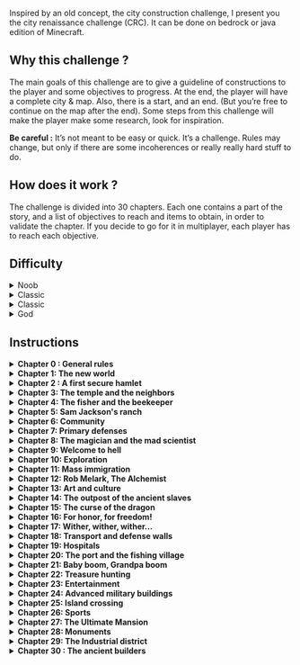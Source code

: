 Inspired by an old concept, the city construction challenge, I present you the city renaissance challenge (CRC). It can be done on bedrock or java edition of Minecraft.

## Why this challenge ?
  The main goals of this challenge are to give a guideline of constructions to the player and some objectives to progress. At the end, the player will have a complete city & map.
  Also, there is a start, and an end. (But you’re free to continue on the map after the end). Some steps from this challenge will make the player make some research, look for inspiration. 

  **Be careful :** It’s not meant to be easy or quick. It’s a challenge. Rules may change, but only if there are some incoherences or really really hard stuff to do. 

## How does it work ?
The challenge is divided into 30 chapters. Each one contains a part of the story, and a list of objectives to reach and items to obtain, in order to validate the chapter. If you decide to go for it in multiplayer, each player has to reach each objective.

## Difficulty

<details>
  <summary>Noob</summary>

  <ul>
    <li><strong>Difficulty of the game :</strong> Normal or Easy </li>
    <li><strong>Automatic regeneration :</strong>Yes</li>
    <li><strong>Number of lives :</strong> Unlimited</li>
    <li><strong>Keep inventory :</strong> Yes</li>
  </ul>
</details>
<details>
  <summary>Classic</summary>
  
  <ul>
    <li><strong>Difficulty of the game :</strong> Normal or Hard</li>
    <li><strong>Automatic regeneration :</strong>Yes</li>
    <li><strong>Number of lives :</strong> Unlimited</li>
    <li><strong>Keep inventory :</strong> No</li>
  </ul>
</details>
<details>
  <summary>Classic</summary>
  
  <ul>
    <li><strong>Difficulty of the game: </strong> Hard</li>
    <li><strong>Automatic regeneration: </strong> No</li>
    <li><strong>Number of lives: </strong> 10</li>
    <li><strong>Keep inventory: </strong> No</li>
    <li><strong>Additional rule: </strong> If you die, you can’t reuse your stuff</li>
  </ul>
</details>
<details>
  <summary>God</summary>
  
  <strong>Play on hardcore</strong>
</details>

## Instructions
</details>

<details>
  <summary><strong>Chapter 0 : General rules</strong></summary>
  <br/>
  <ul>  
    <li> Each building has to be linked to a main road / bridge (Even if it’s not said in each chapter, don’t forget to link previous chapter builds with new ones)</li>
    <li> Mines must be 3x3 area at least. You have to add a support each 12 blocs of the main gallery </li>
    <li> Don’t use cheats…</li>
    <li> Each building may have a sign with a name for the building. It should be easy for any visitor to know what a building purpose is.</li>
    <li> If you put chests or barrels in a building, let a little something inside.</li>
    <li> The inside of EVERY building must be decorated</li>
    <li> A bonus would be to create a book or a building to history dates of the chapters validations</li>
    <li> If you find structures (villages, dungeons…) you can loot (or fishing treasures), but if you have in your chapter any restriction about one of the loot (Like a tool), you can’t use it. Exception : Bucket, shears, fishing rods</li>
    <li> If you find and want to make a farm in a dungeon, you have to create an access from the surface, a building and a road to it.</li>
    <li> You absolutely can build any type of farm, automatic farm, as far as you respect the restriction about the stuff</li>
    <li> You can build following the style you want, but respect the restriction about the stuff</li>
    <li> You may use the stuff in your treasure chests, but keep in mind that to validate a chapter, you have to have the requested amount of each item at the end of the chapter.</li>
    <li> Take your time on each chapter, the goal isn’t to reach the next one fast, but to build nice things. Take time to make some terraforming, to gather resources…</li>
    <li> If you want to make the challenge on the same seed that I did : -904484070915446515 on java edition. </li>
    <li> You are allowed to sleep only in beds from your houses. You can build yourself as much houses as you wish.</li>
    <li> You can’t go to over dimensions until it’s said in the story and the objectives.</li>
    <li> You can’t create an afk fishing farm, that’ll ruin the challenge.</li>
  </ul>
</details>

<details>
    <summary><strong>Chapter 1: The new world</strong></summary>

    <br />
    <blockquote>
        A thousand years ago, following the massive invasion of creepers, the creation of a hundred withers and the invocation of several dragons, the surviving builders from this world have decided to use cryopreservation to keep them safe
        for a millenium. They did this because of the fact that they had absolutely no plans for a building to conduct such a battle, despite the warnings of the population. You were still in training to be a builder, but you witnessed the
        last battle of this time, lost by humans to monsters.
        <br />
        <br />
        <em>You wake up.</em>
        <br />
        <br />
        Your eyes are wide open, you see nature, water, animals. The area looks calm, but you know you are not completely safe. Now that you’re here, you know that you have a very special mission. The reconstruction of the city. You don’t
        want to reproduce the error of the other ancient builders. But no city was made in one day. You are alone, and not equipped. You will have to start somewhere …
    </blockquote>

    <h3>Objectives</h3>

    <ul>
        <li>Start by making some wooden tools and a weapon.</li>
        <li>Create a base camp, made up of one or more huts, a campfire and a small field of wheat to provide for you needs (You’d better settle near a river)</li>
        <li>Create some enclosures for the animals, find at least 2 cows and 2 sheeps.</li>
        <li>Don’t forget to put a sign somewhere to name this camp. It may become a place to come for tourists in the future !</li>
        <li>Make a fishing rod and a full leather armor</li>
        <li>Have at least 15 levels of experience</li>
        <li>
            Treasure chests must contains:
            <ul>
                <li>3 strings / 4 bones / 12 rotten flesh / 3 gunpowder</li>
                <li>12 breads / 24 cooked fish</li>
                <li>32 logs of any wood</li>
                <li>64 blocks of cobblestone</li>
                <li>32 coals</li>
                <li>64 torches</li>
                <li>64 blocks of dirt</li>
            </ul>
        </li>
        <li>Quest: Fish until you get a saddle or kill a wandering trader to have 2 leads</li>
        <li>You can use only wooden tools.</li>
        <li>You can’t use furnaces / smokers / Blast furnaces</li>
        <li>You can’t replant trees</li>
        <li>You have to play with a render distance of 4 (To simulate your eyes strain after the cryopreservation).</li>
    </ul>
</details>

<details>
    <summary><strong>Chapter 2 : A first secure hamlet</strong></summary>

    <br />
    <blockquote>
        You are now well settled in your camp.Your first few nights were a bit difficult though, as it is not very secure. It is time to think about building a bigger and more comfortable house, making you feel safer. You go to the
        surrounding area to find a place that would suit, when you see in the distance, a group of several settlers. It looks like there are 4, but maybe there are more of them. They come on a cart with horses.
        <br />
        You ask them what happened after the battle 1000 years ago. Obviously, these people weren't there, but the story has spread from generation to generation since. The few survivors of this world are those who have managed to hide in
        caves, in reinforced constructions. No one really knows how many survived. According to rumors, the monsters are scattered all over the world.
        <br />
        After this discussion and after discovering that you are part of the ancient people, they decide to settle in this area with you, and you have the task of creating the first hamlet of the new city.
    </blockquote>

    <h3>Objectives</h3>

    <ul>
        <li>You can now use regular render distance</li>
        <li>Make a furnace and a smoker, you can now use them</li>
        <li>Make stone tools and a sword. Create a bow.</li>
        <li>Build at least 4 houses (minimum 5 by 5). Each one should have a bed to sleep, a working station and decorations. Add a little garden on all of them.</li>
        <li>Build your own house, with at least 3 rooms. A bedroom, a storage room and a life room. A garden is also mandatory to validate your house. <strong>NB:</strong> You can put your first house in the Hamlet, or not, you decide.</li>
        <li>
            As the settlers came with a cart and two horses, you need to build the cart near the Hamlet. Then, build a small stable for the two horses. Find two horses using the leads or the saddle from the previous chapter to get them in.
        </li>
        <li>Add a well, near the hamlet, to provide water to them.</li>
        <li>You need at least 10 cows and 10 sheeps at the end of the chapter</li>
        <li>Have a full leather armor</li>
        <li>Have at least 20 levels of experience</li>
        <li>
            Treasure chests must contains:
            <ul>
                <li>12 strings / 12 bones / 24 rotten flesh / 10 gunpowder</li>
                <li>24 breads / 32 cooked fish</li>
                <li>64 logs of any wood / 64 coals / 2 stacks of cobblestone / 1 stack of glass</li>
            </ul>
        </li>

        <li>Quest : Fish until you get a tripwire hook and use it as a decoration</li>
        <li>You can use only stone tools. (You can cook iron, but can only craft shears and a bucket. NO SHIELD)</li>
        <li>You can’t replant trees</li>
    </ul>
</details>

<details>
    <summary><strong>Chapter 3: The temple and the neighbors</strong></summary>

    <br />
    <blockquote>
        After the installation, your new inhabitants let other people met on their way knowing that they had finally found a place to settle in, thanks to the return of a builder from the old days. This is how 4 new residents are about to
        arrive. You have a choice, enlarge the existing hamlet, or create their own hamlet. Whatever is your choice, you know they will need access to water and food.
        <br />
        When they arrive, you also question them about the situation of the current world from their point of view. According to them, no similar attack has taken place in 1000 years. However, sometimes camps are completely destroyed
        without anyone having an explanation. They also explain to you that an old-time prison was spared and that the survivors of this prison, after escaping, created different tribes which are scattered all over the world.
        <br />
        On the other hand, these new inhabitants would like sugar. They haven't had a chance to have it for 10 years, and you directly thought you could provide them some. Now that you and the new inhabitants have settled in, you realize
        that it becomes necessary to think about creating a temple, or a place of worship, in order to maintain the morale and the beliefs of the population. You also want to have a place to be able to see more far away.
    </blockquote>

    <h3>Objectives</h3>

    <ul>
        <li>
            Build 4 new houses with a minimum dimension of 5x5 blocks, all connected to the main road and especially to the other houses. If you decide to create a new hamlet, add a well. One of them wants to have a dog in their garden.
        </li>
        <li>A place of worship / temple for your population, with a minimum dimension of 7 x 13 blocks. It must be at least fifty blocks away from any house.</li>
        <li>Build a greenhouse of the size of your choice to plant sugar cane.</li>
        <li>Create an extension on your house in order to add a workstation room with all the workstations.</li>
        <li>Build a simple outpost somewhere.</li>
        <li>Have a full colored leather armor</li>
        <li>Have at least 25 levels of experience</li>
        <li>
            Treasure chests must contains:
            <ul>
                <li>24 strings / 24 bones / 32 rotten flesh / 24 gunpowder / 1 ender eye</li>
                <li>16 cooked mutton / 16 cooked beef / 24 ink sacs</li>
                <li>64 logs of two types of wood / 128 coals / 6 stacks of cobblestone / 2 stack of glass / 1 stack of brick / 1 stack of concrete of any color / 32 irons ingots</li>
                <li>4 stack of sugarcane / 1 stack of sugar / 32 apples</li>
            </ul>
        </li>

        <li>Quest : Fish a name tag (If you find it elsewhere it’s ok, but won’t fit the story).</li>
        <li>You can use only stone tools. (You can cook iron, but can only craft shears and a bucket. NO SHIELD)</li>
        <li>You can’t replant trees</li>
    </ul>
</details>

<details>
    <summary><strong>Chapter 4: The fisher and the beekeeper</strong></summary>

    <br />
    <blockquote>
        Your exploits as a fisherman have been heard, the fishing of this name tag has attracted two new inhabitants. One is a fisherman named Elliot Patterson. The other one is a beekeeper named Lola Beem. Both of them want to settle in
        your village. You decide to find a location that would suit Elliot, close to a river or a lake, and make some plan for a beekeeping house for Lola.
        <br />
        However, these new arrivals make you worried. If these nice people could have heard of your exploits, perhaps one of these malicious tribes of which the previous settlers have spoken to you, could come at any time ... It may be time
        to equip yourself accordingly.
        <br />
        The growing population also leads you to think that we will have to think bigger in terms of agricultural production and construction. You will also start to need technology, different raw materials. It's time to go mine ...
    </blockquote>

    <h3>Objectives</h3>

    <ul>
        <li>Create an L-shaped house for the fisherman near a river or lake. Don't forget to create a small dock and provide him with a boat in the water so that he can go fishing.</li>
        <li>Create a beekeeping building and bring bees in it. Then, build a house for Lola the beekeeper.</li>
        <li>Place your colored leather armor in 4 item frames, in your home. Then, switch to a full iron armor</li>
        <li>
            Create a mine that goes to layer 11, either in a mountain or from a building. On the surface, a minecart reception station, and a storage area. The way down to the mine must consist of at least a staircase and rails allowing a
            minecart to bring back stuff from the mine.
        </li>
        <li>Create a second simple outpost, at least 100 blocks away from the other one.</li>
        <li>Have at least 20 cows, 20 sheep, 20 chickens</li>
        <li>Having adopted and named a dog with the name tag from the previous chapter.</li>
        <li>
            Treasure chests must contains:
            <ul>
                <li>32 strings / 32 bones / 32 gunpowder / 4 ender eyes</li>
                <li>2 stacks of logs from two types of wood / 12 stacks of cobblestone / 2 stack of brick / 2 stack of concrete of any color / 1 diamond</li>
                <li>128 irons ingots / 32 gold ingot, 2 redstone stacks</li>
                <li>At least 6 bees, 16 honey bottles / 6 honey blocks / 16 honeycombs / 16 beehives / 4 honeycomb blocks</li>
                <li>64 raw fish</li>
                <li>12 hay bales</li>
            </ul>
        </li>
        <li>Quest : Find pumpkins or pumpkins seeds.</li>
        <li>Iron tools only. If you find diamonds, you can mine them, but not use them.</li>
        <li>You can’t replant trees</li>
    </ul>
</details>

<details>
    <summary><strong>Chapter 5: Sam Jackson's ranch</strong></summary>

    <br />
    <blockquote>
        After so much effort, you are a little richer! It really feels good! Going up from the mines, while you are sorting your stuff, you see in the distance a cart coming towards your village. This is Sam Jackson, an isolated farmer,
        having heard of this emerging city, and the return of a builder from the old days. At first, he seems a little aggressive towards you. He asks you what made you come back after 1000 years, and you explain to him that it is not your
        choice, that all you want is to build a new world. Sam seems to calm down, he explains to you that since the departure of the builders and their knowledge, the world has not really experienced expansion and a secure area against
        monsters. You then tell him your version of the last battle, and what you learned and are ready to do today to protect everyone. You also explain to him that you would never have left, leaving other people behind, but that you had
        been forced. He explains that he is part of a farming family, and that they would like to settle in your village, on a ranch. That way, they can offer various products to the community. He seems honest, you decide to help him build
        this ranch.
    </blockquote>

    <h3>Objectives</h3>

    <ul>
        <li>Name your first diamond with an anvil and store it in a safe place.</li>
        <li>A ranch at least 100 blocks away from the rest of the village, clotured (you decide the style of the fence). The ranch area should be at least 40 blocks by 25 blocks.</li>
        <li>
            It must contains :
            <ul>
                <li>Entry into the fence</li>
                <li>A barn, storage silos, the farmer's house with at least 2 bedrooms (for Sam, his wife and their children)</li>
                <li>You should have an easy way to breed cows, sheep and chickens on the ranch to ensure maximum loot is obtained.</li>
                <li>Around the ranch area, cultivated wheat lands, some scarecrows, a windmill</li>
                <li>The farmer's cart, near or inside the ranch area, and also the horse.</li>
                <li>He also wants two dogs in his ranch</li>
            </ul>
        </li>
        <li>
            Treasure chests must contains:
            <ul>
                <li>6 ender eyes</li>
                <li>3 stacks of logs from two types of wood / 3 stack of brick /</li>
                <li>4 stacks of irons ingots / 64 gold ingot, 3 redstone stacks / 12 diamonds</li>
                <li>32 hay bales / 32 cooked chickens / 32 feathers / 64 eggs</li>
            </ul>
        </li>
        <li>Quest : Bring back 2 turtles to the village</li>
        <li>Iron armor and tools only. If you find diamonds, you can mine them, but not use them.</li>
        <li>You can’t replant trees</li>
    </ul>
</details>

<details>
    <summary><strong>Chapter 6: Community</strong></summary>

    <br />
    <blockquote>
        Now that Sam Jackson and his family are settled, you look at the population of your village. You realize that it’s growing fast. Already more than 10 inhabitants have joined your adventure. Moreover (news spreads quickly), new
        settlers have sent you a message, asking you to create 2 new luxury homes for them. You realize that you have proclaimed yourself the village leader. There is no way for you to build a community of this kind, where leaders are
        auto-proclaimed. This was the case when the old builders were leading the world, but it was not a good thing. In addition, the village needs to have a way to vote for the integration of new settlers, because the decision cannot be
        left to you alone. It becomes necessary to create some buildings and services for your village. Also, looking at all the projects that are coming, you think it is time for you to upgrade your tools one more time !
    </blockquote>

    <h3>Objectives</h3>

    <ul>
        <li>Switch to diamond tools</li>
        <li>Create two luxury houses, with a minimum size of 15 x 11 (You choose the final shape of the house)</li>
        <li>Build multiple community buildings that will create the town center:</li>
        <li>A town hall, with a mayor's office, a voting area and a room to display a wall with the map of your complete city. Think big for this wall because it will need to fit all your village maps at the end</li>
        <li>A tavern that should contain a bar and some tables and chairs. You can also add a jukebox for the ambience.</li>
        <li>A bank with a strongbox.</li>
        <li>A structure of your choice (for example a marketplace)</li>
        <li>A fountain</li>
        <li>Create a place to have turtles. Maybe a green park, a closed pond.</li>
        <li>
            Treasure chests must contains:
            <ul>
                <li>8 ender eyes / 64 gunpowders</li>
                <li>4 stacks of logs from two types of wood</li>
                <li>32 iron blocks / 12 gold blocks, 4 redstone stacks / 16 diamonds</li>
                <li>A full diamond tool and a sword, in your chest (In addition to those you have on yourself)</li>
                <li>64 hay bales / 64 cooked chickens / 64 feathers / 16 cakes / 64 Steak</li>
                <li>12 obsidians</li>
            </ul>
        </li>
        <li>Quest: Kill a phantom and get a membrane</li>
        <li>No diamond armor</li>
        <li>No enchantments (except on fishing rods if you fish one with enchantments)</li>
        <li>You can’t replant trees</li>
    </ul>
</details>

<details>
    <summary><strong>Chapter 7: Primary defenses</strong></summary>

    <br />
    <blockquote>
        The town hall and its polling station are now built. You have decided not to run for mayor. Sam Jackson is elected mayor of the city. However, he appoints you as head of the armies and architect of the city. The village has grown
        up. So large that he certainly begins to get jealous among primitive tribes and other malicious tribes. The population and the mayor inform you of their concerns about their safety in case of potential enemy invasions. You need to
        create some defenses. Luckily, a few new settlers arrive. It is a man and two womens rather robust. They would make good military recruits. However, the man tells you that he’s a woodcutter, not an army guy while the two girls seem
        to agree to be in the army. After consulting the new mayor, you decide to take on this new challenge, without forgetting also to plan the construction of new houses for these new people.
    </blockquote>

    <h3>Objectives</h3>

    <ul>
        <li>Equip yourself with a shield tinted with a pillager banner</li>
        <li>Build 3 new houses for the new settlers. You need to make at least two of them with two floors.</li>
        <li>Build two watchtowers, with a dimension of at least 3 by 3, with the flag of your choice on top of each tower. Be careful, the color pattern of the flag is important because it will be your city flag / colors.</li>
        <li>A forest hut, a controlled and optimized forest for wood harvesting, at least 50 block away from any other building</li>
        <li>A forge in the town center</li>
        <li>A tinted shield shop that send at least 3 types of shields</li>
        <li>A military camp with some tents and a control post. You should also add some armor stands for training.</li>
        <li>
            Treasure chests must contains:
            <ul>
                <li>8 stacks of logs from two types of wood</li>
                <li>64 iron blocks / 18 gold blocks, 5 redstone stacks / 24 diamonds / 32 lapis lazuli</li>
                <li>A full diamond tool and a sword, in your chest (In addition to those you have on yourself)</li>
                <li>64 hay bales / 64 cooked chickens / 64 feathers / 16 cakes / 64 Steak</li>
                <li>24 obsidians</li>
            </ul>
        </li>
        <li>Quest: Get a nautilus shell</li>
        <li>No diamond armor</li>
        <li>No enchantments (except on fishing rods if you fish one with enchantments)</li>
    </ul>
</details>

<details>
    <summary><strong>Chapter 8: The magician and the mad scientist</strong></summary>

    <br />
    <blockquote>
        After a few days of tranquility in your village, while you are resting in your house, you hear a huge explosion in the distance. Then a second. Looking out the window, you see the residents panicking, not knowing what's going on.
        You wear your best armor and decide to go see what is happening. When you get there, you come face to face with two strange people. A man and a woman. One claims to be the supreme mage named Liv Jones, the other claims to be a
        scientist and his name is John Yumi. You’re still pissed off by the fear the noise has caused and ask them to explain it. It appears that the explosion was a side effect of a half-magic half-scientific technology intended to find
        the village, in order to settle there. Obviously each blames the other for the explosions. But, they seem honest and you become to like them. After a general vote of the villagers, you decide to trust them and help them settle.
    </blockquote>

    <h3>Objectives</h3>

    <ul>
        <li>Create a wizard tower, with at least 2 pieces.</li>
        <li>Find the nearest snowy mountain and build the magic academy there, which must include at least</li>
        <li>1 room for dueling training</li>
        <li>1 hall</li>
        <li>1 classroom</li>
        <li>Create an enchantment table that can enchant maximum level, The enchantment table must be modular to be able to enchant different levels, as you are limited to level 1 for now.</li>
        <li>Enchant your stuff to level 1 only.</li>
        <li>Create the laboratory for the scientist with at least a room for experimentation, a secured room in case he creates a monster.</li>
        <li>
            Treasure chests must contains:
            <ul>
                <li>100 iron blocks /16 gold blocks, 6 redstone stacks / 24 diamonds / 64 lapis lazuli</li>
                <li>A full enchanted diamond tools and a sword, in your chest (In addition to those you have on yourself)</li>
                <li>16 bookshelves</li>
                <li>10 golden apples</li>
                <li>36 obsidians</li>
            </ul>
        </li>
        <li>Quest: Find an donkey, tame and name him</li>
        <li>No diamond armor</li>
        <li>Enchantments level 1 maximum</li>
    </ul>
</details>

<details>
    <summary><strong>Chapter 9: Welcome to hell</strong></summary>

    <br />
    <blockquote>
        Newcomers settle. After her move in, The magician and you have a discussion at the tavern. Like you did with other settlers, you ask her for her version of the story. She says that according to her family’s legends, some magicians
        went to another dimension to escape the monsters in this world. They then came back to hide in caves on top of the mountains, where monsters come more rarely. She tells you that the reason her and the scientist are staying is
        because they have heard you were different from the ancient builders. You seem to care about all the population and not just yourself. When you ask here about the dimension, she gives you a book about hell. According to this ancient
        legend, it would be possible to create a door to go there, and certain objects being there seem to have a rather important value, as much for you, as for your inhabitants. In addition, it seems that an interesting mineral is found
        only in this dimension, it is called netherite. When you think of the many projects that await you, it seems interesting to find this new mineral, which will certainly help you improve your tools in the future. It only takes a few
        minutes to decide… This is the next step on your journey !
    </blockquote>

    <h3>Objectives</h3>

    <ul>
        <li>You can switch your armor to diamond.</li>
        <li>Create a building or room in an existing building to make your nether nether.</li>
        <li>
            Explore the nether:
            <ul>
                <li>Find a fortress</li>
                <li>Find at least 20 ancient debris in the nether</li>
                <li>Find all the nether biomes.</li>
                <li>32 nether warts, 1 soulsand stack, 12 blaze sticks, 3 ghast tears</li>
                <li>A lodestone</li>
                <li>Bring back at least 32 blocks of each nylium, and at least one stack of each new wood.</li>
            </ul>
        </li>
        <li>On your return to the normal world, create 3 enderchest, one in the town hall, one in your home and the third in the place of your choice.</li>
        <li>Create your hub at your portal, in nether. Choose a theme, and make sure you have a secure arrival area in the nether, which prevents piglins from crossing the portal.</li>
        <li>
            Treasure chests must contains:
            <ul>
                <li>9 diamond blocks / 64 gold blocks / 128 iron blocks / 48 obsidians</li>
                <li>6 turtle shells / 32 honey blocks</li>
            </ul>
        </li>
        <li>A full enchanted (level 2) diamond tools, sword, armor and bow, in your chest (In addition to those you have on yourself)</li>
        <li>Quest: loot 3 or more wither skeleton heads</li>
        <li>Enchantments level 2 maximum / Only diamond tools and armor</li>
    </ul>
</details>

<details>
    <summary><strong>Chapter 10: Exploration</strong></summary>

    <br />
    <blockquote>
        You are back from hell, and after this morbid spectacle, you want to see the world of the living. You need air and landscapes. You warn the inhabitants of the village that you are going on a vacation for a while. Some of them, after
        reading a few books on the resources of old times, put some requests back to you. You're looking through your chests, but you're unlikely to have all of their requests ... You may have to make some detours. So you decide to prepare
        to go on a resource trip. It will be nice and refreshing for you. It would be better to write down your coordinates details so that you can easily locate yourself. A compass will also be useful. This trip will certainly make you
        meet some new friends …
    </blockquote>

    <h3>Objectives</h3>

    <ul>
        <li>Put a lodestone in the town center and link a compass to the lodestone</li>
        <li>Have silk touch on a tool</li>
        <li>Name book and quill <em>“XYZ”</em>.</li>
        <li>Find the following list of biomes and put the coordinates in the book: Swamp, Jungle, Black Forest, Frozen Ocean, Mesa, Desert, Savannah (Bonus: Mushroom Island). Create a portal in each of this biomes</li>
        <li>
            Find at least one NPC village, a desert temple, an underwater monument, and a wreck. Note the coordinates in the XYZ book (Do not enter the underwater monument) Create a nether portal near the NPC and the underwater monument.
        </li>
        <li>Find an abandoned mineshaft and secure a spider spawner. Note his contact details in the XYZ book</li>
        <li>Bring back cactus, cocoa beans, slimes balls (64), acacia, jungle, black oak and spruce saplings, 12 brown and red mushrooms / mushroom blocks, 12 vines</li>
        <li>Two cats and two parrots</li>
        <li>Bring back a heart from the sea, melons, beetroots. Carrots and potatoes seeds.</li>
        <li>Update the different maps of the area located at the town hall.</li>
        <li>Create a house dedicated to the color green.</li>
        <li>
            Treasure chests must contains:
            <ul>
                <li>10 diamond blocks / 150 iron blocks / 64 obsidians</li>
                <li>24 golden apples / 128 steak / 128 cooked chicken / 128 feathers / 128 leathers.</li>
                <li>128 honey bottles / 64 honey blocks</li>
                <li>A full enchanted (level 2) diamond tools, sword, armor and bow, in your chest (In addition to those you have on yourself)</li>
            </ul>
        </li>
        <li>Quest: Loot 8 more nautilus shells by killing drowned on your trip</li>
        <li>Enchantments level 3 / Only diamond tools and armor</li>
    </ul>
</details>

<details>
    <summary><strong>Chapter 11: Mass immigration</strong></summary>

    <br />
    <blockquote>
        You are back in your village, with your new treasures. You decide to make some sorting in your chests, when you see a group of settlers in the distance. These are the different people you met and invited on your trip. Each one of
        them has to meet the city council before he is accepted. Seeing all these new residents, you feel full of motivation to welcome them as it should. They will need homes, and workplaces. And so much the better, because your population
        has needs! As you see, you will certainly need to expand the town center, create some more houses and have some more work and farm builds. Somehow, in your happiness, there is a little bit of fear. You start to like all these
        people. You had some good times with Sam, Liv, Jack, Elliot, Lola.. What if something wrong happens ?
    </blockquote>

    <h3>Objectives</h3>

    <ul>
        <li>Have a level 4 enchantment on each piece of your armor, weapons and tools.</li>
        <li>Have a room, a building or a cave or (whatever you like) to organize your stuff.</li>
        <li>
            Create 9 new houses with:
            <ul>
                <li>At least one new hamlet</li>
                <li>At least 2 slightly more isolated houses (30 blocks from any other houses)</li>
                <li>A building for the shepherd and one or more pens with at least 5 sheep of each color (80 sheeps minimum)</li>
            </ul>
        </li>
        <li>Two more watchtowers, with the flag on top</li>
        <li>A clothing store with at least 4 collections of clothing to display</li>
        <li>A greenhouse for pumpkins and melons or one for each, an automatic harvesting system is a bonus for you</li>
        <li>
            A building / working greenhouse for each :
            <ul>
                <li>Cocoa beans</li>
                <li>Vines</li>
                <li>Cactus</li>
                <li>Carrots / Potatoes / Beetroots.</li>
            </ul>
        </li>
        <li>A pet shop, but animals in there need to be happy, not locked in cells.</li>
        <li>
            Treasure chests must contains:
            <ul>
                <li>12 diamond blocks / 164 iron blocks / 64 obsidians / 80 gold blocks / 4 stacks of coal blocks</li>
                <li>2 stack of books, 6 stack of steaks, 2 editable books, 128 hay bales, 3 carrot stacks, 3 potato stacks, 1 beet stack, 1 cactus stack, 1 vines stack, 1 pumpkin stack and 2 melons slice stack.</li>
                <li>A chest with a stack of each dye and at least one stack of wool of each color.</li>
            </ul>
        </li>
        <li>Quest: Have an outdoor aquarium with a named squid in it</li>
        <li>Only diamond tools and armor</li>
    </ul>
</details>

<details>
    <summary><strong>Chapter 12: Rob Melark, The Alchemist</strong></summary>

    <br />
    <blockquote>
        When you went to the nether, an energy escaped, leaving those who can detect it, a sure clue about your village location. This begins to worry you, especially since you later receive a messenger from distant lands. He gives you a
        letter, written in strange signs, that you are unable to read. The recent arrival of the scientist is a gift because he is able to decipher it. It is a declaration of war. The Apasok tribe wants to take possession of your village.
        You turn to the messenger, who is panicking. He explains that his name is Rob Melark, that he is a simple servant in this tribe, and that all that he wants is a peaceful life and that he only dreams of becoming an alchemist. He’s
        not part of the tribe, he’s actually a slave there. He explains that the whole tribe is not bad, and that a servant revolt is more than possible. He offers to convince the servants to rebel, but submits the request to become an
        alchemist for the city. You are perplexed, how to trust this messenger? But looking around, you realize that you have managed to see honesty among the locals, and that guy inspires trust in you. You decide to help him realize his
        dream, and hope that it will make you valuable allies in the future.
    </blockquote>

    <h3>Objectives</h3>

    <ul>
        <li>Create a house for the alchemyst. You can add this house to any existing hamlet.</li>
        <li>Create an alchemy laboratory with at least a potions brewing room with 2 brewing stands and a storage room for the different potions (1 chest per potion)</li>
        <li>Go back to the nether and optimize the use of a blaze spawner to facilitate the loot of blaze rods.</li>
        <li>Create a building for the mycologist, inside, so that you can farm brown and red mushrooms</li>
        <li>Create a botanical greenhouse, in order to farm nether wart</li>
        <li>Create a mushroom parc</li>
        <li>
            Treasure chests must contains:
            <ul>
                <li>12 diamond blocks / 164 iron blocks / 64 obsidians / 80 gold blocks / 4 stacks of coal blocks</li>
                <li>2 stack of books, 6 stack of steaks, 2 editable books, 128 hay bales, 3 carrot stacks, 3 potato stacks, 1 beet stack, 1 cactus stack, 1 vines stack, 1 pumpkin stack and 2 melons slice stack.</li>
                <li>A chest with a stack of each dye and at least one stack of wool of each color.</li>
            </ul>
        </li>
        <li>Quest: Have 6 of each potions</li>
        <li>Only diamond tools and armor</li>
    </ul>
</details>

<details>
    <summary><strong>Chapter 13: Art and culture</strong></summary>

    <br />
    <blockquote>
        Your village is able to detect potential invaders through watchtowers. You also have enough to equip your inhabitants in case of an attack. You have potions and farms to fulfill the needs of everyone. Somehow, you forgot to create a
        general store for basic needs. You’ll do it, for sure. As you celebrate this glorious list of accomplished tasks at the tavern with Liv, Lola and Elliot, one of them whispers to you that the community would like to have access to
        art and culture. They never heard music! And unfortunately, currently do not have access to culture because no book is available. After having discussed it with the mayor and concerned about the well-being and the good education of
        your peers, you decide to embark on a new series of constructions. Meanwhile, as promised, Rob is packing up some of his stuff in order to go back to his tribe. The strategy is to say to the Apasok tribe that there wasn't a village
        here. Then, he’ll convince slaves to rebel and join your village.
    </blockquote>

    <h3>Objectives</h3>

    <ul>
        <li>Build a library, minimum 21 x 15. A sorting system for enchanted books is a bonus. Add also an enchanting table anywhere in the library. It should be at least 30 blocks away from any other build.</li>
        <li>Build a music disk creation farm with a creeper and a skeleton</li>
        <li>Then, build music store to sell music CDs to locals</li>
        <li>Integrate in the village a small musical jingle, which is played either following a manual release (pressure plate, button), or regularly (every 10 minutes for example)</li>
        <li>Build a theater, minimum 21 x 15. Must be made up of a reception area to buy tickets, an area for the public and a stage. An entry from the artists and behind the scenes is a plus.</li>
        <li>Build a general store near the town center. Sell in it what you desire, but at least 5 different items.</li>
        <li>
            Treasure chests must contains:
            <ul>
                <li>14 diamond blocks / 200 iron blocks / 6 stacks of coal blocks / 6 stacks of redstone block / 3 stacks of lapis lazuli blocks / 20 netherite ingots</li>
                <li>A chest with a stack of each colored terracotta / A stack of each colored concrete / A stack of each colored glass</li>
                <li>6 stacks of quartz blocs / 2 stacks of mossy stone bricks</li>
                <li>64 pumpkin pies / 12 stacks of carrots, potatoes, beetroots. 3 stack of hay bales.</li>
            </ul>
        </li>
        <li>Quest: Collect all music disks except the nether one</li>
        <li>Only diamond tools and armor</li>
    </ul>
</details>

<details>
    <summary><strong>Chapter 14: The outpost of the ancient slaves</strong></summary>

    <br />
    <blockquote>
        After an absence of a week, you see, in the distance, your new friend Rob, followed by a dozen people, and a huge white creature. Rob informs you that they are the old servants of the enemy tribe who decided to join you. The
        creature is called an iron golem. You’ve heard of it in the past, but it’s the first time you see one. You get to know this group of people. They tell you that they have been enslaved for centuries by the Apasok tribe, in a large
        mansion. The Apasok tribe is one of the tribes created after the great battle 1000 years ago, from prison escapees. Their proposal is simple, they would like to settle in an extension of your village, a sort of fortified outpost.
        They are ready for war if it comes. They need to train though. One of your soldiers is going to teach them how to fight. And you, on your side, are ready to build for them.
    </blockquote>

    <h3>Objectives</h3>

    <ul>
        <li>Build a secured and fortified village-outpost for new residents. Must be away at least from 100 blocks of your village, but linked with a path/road.</li>
        <li>The walls must be 3 blocks thick and at least 5 blocks high</li>
        <li>The village must contain two iron golems</li>
        <li>It must be inhabited by NPC villagers. You may need to breed a villager or bring back enough villagers. Find a way to easily assign their job to them.</li>
        <li>You must have “at least” one villager from each possible job, so about fifteen villagers. This village will be the trading place with the villagers. You’re free to optimize the trades like you want.</li>
        <li>A house for 2 villagers, with two beds</li>
        <li>One building per profession</li>
        <li>It is time to build an iron farm. Your mining abilities won’t be enough for the growing population in your village (Attention, if you don’t plan to decorate it with a building around, it must be done underground</li>
        <li>Build 2 new watchtowers with their flag on top</li>
        <li>
            Treasure chests must contains:
            <ul>
                <li>15 diamond blocks / 240 iron blocks / 8 stacks of coal blocks / 9 emeralds blocks</li>
                <li>15 Arrows of Slowness, 15 Arrows of Harming, 15 Arrows of Weakness</li>
                <li>5 nametags</li>
                <li>20 ender pearls / 10 blaze rods / 5 ghast tears / 200 gunpowders</li>
            </ul>
        </li>
        <li>Quest: At least one villager per profession has to be level max</li>
        <li>Only diamond tools and armor</li>
    </ul>
</details>

<details>
    <summary><strong>Chapter 15: The curse of the dragon</strong></summary>

    <br />
    <blockquote>
        Now that you have a war outpost to stop the potential arrival of your enemies in your town, you think about preparing a little bit better for the war, and have something to enchant the weapons and armor of your troops. The only way
        to enchant tools and armors is to have these mysterious experience points. Liv, the magician, tells you that the greatest source of experience is a mysterious dragon, living in a dimension called the End. To access it, you must find
        an old stronghold using strange modified pearls. You are jokingly wondering how dimension Liv will make you visit, but you start looking for this stronghold, as soon as she leaves. When you arrive in the stronghold, you search this
        old portal and finally find it. Some little creatures keep annoying you, but you manage to place the eyes on the portal, and activate it. Let the battle begin…
    </blockquote>

    <h3>Objectives</h3>

    <ul>
        <li>Prepare for the fight against the dragon (potions, golden apples, armor, ender eyes ..) and find the stronghold</li>
        <li>Defeat the dragon (multiple times if desired or needed). Collect a stack of dragon breath.</li>
        <li>Create an enderman farm of the size of your choice. Maybe an XP farm or just a protected area to kill endermans. But it must contain a floor, walls, an enchantment area and chests.</li>
        <li>
            Visit the end islands, find at least
            <ul>
                <li>2 pairs of elytras,</li>
                <li>32 shulker,</li>
                <li>32 chorus,</li>
                <li>2 dragon heads.</li>
            </ul>
        </li>
        <li>Returning to your village, build a statue of victory</li>
        <li>Name “Dragon fight” all your armors and weapons and then put them in a chest</li>
        <li>Enchant at least 4 full set of iron armor (level 1) that you put on armor stands inside the war outpost</li>
        <li>
            Treasure chests must contains:
            <ul>
                <li>16 diamond blocks / 280 iron blocks / 10 coal blocks / 32 emeralds blocks</li>
                <li>128 ender pearls</li>
                <li>6 stacks of rockets</li>
            </ul>
        </li>
        <li>Quest: Create a shulker box of each color, Name each shulker with a theme of your choice.</li>
        <li>Diamond armor only</li>
    </ul>
</details>

<details>
    <summary><strong>Chapter 16: For honor, for freedom!</strong></summary>

    <br />
    <blockquote>
        While you’re celebrating your victory against the dragon at the tavern with your friends, you hear the sound of a horn in the distance, followed by an explosion. Everyone is panicking, your inhabitants are running everywhere. You
        calm them down, order them to go back to their houses, and you go to the origin of the noise. No doubt, the outpost is under attack. You put on your best armor, take your potions, your golden apples and go to the battle. No question
        of leaving your friends alone, you worked too hard for that. When you get there the battle takes place mainly in front of the outpost. Liv and Lola are there to help. It’s a real bloodbath. You look at your allies, a rage in their
        eyes makes you want to defend them even more. You’re able to feel the centuries of pain, of forced submission, which they are avenging. It's time to give this evil tribe what it deserves. After long days of fight, you are finally
        victorious. But not happy. You lost some friends there. Lola is gone. The path, place of the battle, is slowly soaking up the blood of your friends and enemies. The spectacle is macabre. However, you know that this was only the
        beginning, and you decide to end this war. You won’t let this happen again. You’re not like your ancestors. You won’t run away and let people die. You ask a cartographer to give you the coordinates of the manor of the Apasok tribe,
        and go, in order to avenge your missing friends... Coming back to the village, a rainbow lights up the sky, perhaps a sign of renewal?
    </blockquote>

    <h3>Objectives</h3>

    <ul>
        <li>Update your tools, armor and sword to netherite</li>
        <li>Start and win a raid at your fortified outpost.</li>
        <li>
            Once the raid is over, build the path of the battle on the front of the outpost. The theme of this place is to represent the after battle moment violence. It should show holes in the path, from explosions and show how nature is
            soaking the blood.
        </li>
        <li>Build a statue commemorating this battle.</li>
        <li>Level up the cartographers so that at least one gives you a map of the location of a manor in the woods.</li>
        <li>Go attack the manor, once finished, detonate it with tnt.</li>
        <li>Find a pillager outpost, and make it explode too.</li>
        <li>Coming back to the village, build somewhere, a rainbow</li>
        <li>
            Treasure chests must contains:
            <ul>
                <li>A full netherite armor / tools and sword (In addition to those you have on yourself)</li>
                <li>Collect at least 5 totems of undying.</li>
            </ul>
        </li>
        <li>Quest : Create a raid somewhere else to trap a Ravager and name him, then bring it back to your village somewhere safe.</li>
    </ul>
</details>

<details>
    <summary><strong>Chapter 17: Wither, wither, wither...</strong></summary>

    <br />
    <blockquote>
        It's been a few weeks since the battle. Since then, your village has remained silent. You feel guilty because it was your role to protect your people. Even though everyone continues to thank you and show you everything you've
        already done for them, you still persist in the thought that you could have done more. You’re talking about it around a beetroot soup at the tavern, with Rob Melark, Liv Jones and Sam Jackson. You ask, if they don't have another
        dimension to show you around with a magic item to recover to protect your population. They collaborate, and remember another legend, the Withers. Not a complete army like 1000 years ago, but one at a time. According to ancient
        writings, withers are evil and very powerful creatures that contain a star that can be used to create a protection zone. Interesting… In the meantime, a group of locals have come together to submit a few requests to you, probably
        with the aim of changing your mind and showing you that they are there for you. They would like a little more decoration, and a restaurant in addition to the tavern, in the village.
    </blockquote>

    <h3>Objectives</h3>

    <ul>
        <li>Prepare yourself for the Wither battle and invoke it. Be careful, you have to make, at least the first wither, in the overworld and at the surface.</li>
        <li>Once you’ve beaten your first wither, name your armor and weapon “Wither fight” and put them away in a chest. Use new stuff from your chests.</li>
        <li>Create a beacon with regeneration on it. (Bonus : Create a second beacon that you’ll carry with you with haste)</li>
        <li>Build a Restaurant in the city center. It should contain at least a kitchen and a main room for people to eat.</li>
        <li>Add details in your town like benches, custom trees, water, fences, road names, flower parks, wells…</li>
        <li>Add a little lake with colored corals in it. There should be some path around it, and you may put a conduit at the center of the lake.</li>
        <li>Go to Lola’s house to clean her stuff. Close the access. Put flowers near her house.</li>
        <li>Create a slime farm and a build on top of the slime farm, at the surface in the village. You’ll certainly need to search for a slime chunk according to the place you want the building to be.</li>
        <li>Create a gold farm in the nether after accessing and breaking the roof.</li>
        <li>
            Treasure chests must contains:
            <ul>
                <li>32 diamond blocks / 320 iron blocks / 16 coal blocks / 64 emeralds blocks / 42 gold blocks</li>
                <li>64 slime blocks 128 honey blocks</li>
                <li>A full netherite armor / tools and sword (In addition to those you have on yourself)</li>
            </ul>
        </li>
        <li>Quest: Trap a phantom and name it. Put it in a safe little building for now.</li>
    </ul>
</details>

<details>
    <summary><strong>Chapter 18: Transport and defense walls</strong></summary>

    <br />
    <blockquote>
        This beacon makes you feel better and makes you want to continue to organize the village. You look at the maps. It would be useful to add a few walls to surround and delimit certain areas. Mainly homes and the city center. On the
        other hand, you realize that you still have no transportation system for your people. The mayor tells you it’s a good idea and gives you a list of places he would like to see connected to the city center (via a cart system for
        exemple). You think back to all these landscapes that you have visited in the past. Perhaps it would be interesting to create a portal to these different areas, just to be able to return? It will also be an opportunity to find an
        old bastion in the nether. According to the story that Liv Jones told you, a special enchantment can be found there, or obtained through a special trade, and a unique music disk can also be found.
    </blockquote>

    <h3>Objectives</h3>

    <ul>
        <li>Create a Main transport station near the city center. It should contain an easy way to choose between multiple destinations. Also, it should provide information on the duration of the travel.</li>
        <li>
            Link the main transport station with some other station, using the transport system of your choice :
            <ul>
                <li>Fortified outpost</li>
                <li>Ranch</li>
                <li>Library</li>
                <li>Magic Academy</li>
            </ul>
        </li>
        <li>Build defensive walls that surround and demarcate certain areas of your village.</li>
        <li>Link your nether hub using roads to the different portals that you’ve created earlier. There must be a clean indication system.</li>
        <li>Find a bastion remnant in the nether</li>
        <li>Find the last music disk</li>
        <li>Obtain the soul speed enchantment</li>
        <li>
            Treasure chests must contains:
            <ul>
                <li>36 diamond blocks / 350 iron blocks / 20 coal blocks / 128 emeralds blocks / 64 gold blocks</li>
                <li>A full netherite armor / tools and sword (In addition to those you have on yourself)</li>
            </ul>
        </li>
        <li>Quest: Build an elytra launching system somewhere in the city center.</li>
    </ul>
</details>

<details>
    <summary><strong>Chapter 19: Hospitals</strong></summary>

    <br />
    <blockquote>
        Now that your city is safe, another concern seems to be at the heart of the discussions. Some residents begin to be ill or injure themselves while working, and only basic medicine is provided. The mayor asks you to think about the
        creation of a general hospital. You start to plan it. Suddenly, you see a light coming from your makeshift camp. A bright light, and as quickly as it came, it disappears. You go there to understand what just happened, and discover a
        sleeping man. He carries a message :

        <em>"We have started the process of de-cryogenisation, the ancient will wake up and join you".</em>

        After a long night, your new guest wakes up. He seems to be completely confused, and his words are inconsistent. He starts screaming, crying and seems panicked. A potion made by Rob Melark is then administered to him and he falls
        asleep again, leaving you perplexed. It seems that some elders are going to need an asylum so that they can rest, regain their sanity. Especially since some of the city's current residents are still in shock from the attack. You
        decide to add to your list of plans this asylum, which will be located not far from the hospital, to provide healthcare if necessary.
    </blockquote>

    <h3>Objectives</h3>

    <ul>
        <li>Create a new Hamlet, dedicated to the ancients that will come back. Start by making a first house.</li>
        <li>
            Build an hospital at least 60 blocks away from any other build with :
            <ul>
                <li>A hall</li>
                <li>Some rooms for the ills</li>
                <li>A surgery room</li>
            </ul>
        </li>
        <li>
            Build an asylum, near the hospital with :
            <ul>
                <li>Walls to avoid escapists</li>
                <li>Activity rooms like a little swimming pool</li>
                <li>Gardens</li>
                <li>Rest bedrooms</li>
            </ul>
        </li>
        <li>Create a large religious building like a cathedral, now that your population is growing.</li>
        <li>Create a regeneration beacon near the hospital and the asylum.</li>
        <li>Add some dispensers in the city with some splash potions.</li>
        <li>
            Treasure chests must contains:
            <ul>
                <li>36 diamond blocks / 380 iron blocks / 22 coal blocks / 150 emeralds blocks / 100 gold blocks</li>
            </ul>
        </li>
        <li>Quest : Bring a Hoglin from the nether and name him</li>
    </ul>
</details>

<details>
    <summary><strong>Chapter 20: The port and the fishing village</strong></summary>

    <br />
    <blockquote>
        Since the construction of the hospital and the asylum, 3 new elders have arrived in the village. One of them left the asylum almost unharmed after a week. This is Ronnie Brown, he’s not a builder but a former fisherman. He tells you
        a bit more about the initial plan of the ancient builders. Their plan was to send the sacrifices back to the planet first, so as to see if life was possible. It’s for this reason that for now, there is a good chance that the
        returning ancient are in reality only former non-builder inhabitants of the planet, considered as sacrifices. This is starting to make you doubt about your place in the builders strategy, were you a sacrifice too? It must be said
        that you were only an apprentice at the time. You need to take care of Ronnie before thinking about this. He quickly became friends with Elliot Patterson. Together, they plan great things, and would like to industrialize their
        favorite activity: fishing. They show you their project, a port, associated with a fishing village and a lighthouse. This port should make it possible to launch a global fishing activity and guarantee a supply of various maritime
        products for the whole city. The idea suits you, especially since it will also provide an opportunity for additional work for the children of tomorrow and a place of tourism for future visitors.
    </blockquote>

    <h3>Objectives</h3>

    <ul>
        <li>Start by finding an ocean that isn’t too far from your village, if possible.</li>
        <li>Build a new Hamlet, that will be the fisher hamlet.</li>
        <li>Create a lighthouse on an island a little further in the ocean. If there is no small island, create one yourself.</li>
        <li>Build docks, with places for ships, birds, storage</li>
        <li>Build at least one ship in the ocean. The ship must have your flag on top of it</li>
        <li>Connect the port to your transportation system.</li>
        <li>Build a watchtower near the fishers hamlet.</li>
        <li>Back to your city, create a tourist office, with information about your different culture places, art, location to go..</li>
        <li>
            Treasure chests must contains:
            <ul>
                <li>38 diamond blocks / 400 iron blocks / 164 emeralds blocks / 128 gold blocks</li>
                <li>128 shroomlight</li>
            </ul>
        </li>
        <li>Quest : Enchant a fishing rod with all the maximum enchantments</li>
    </ul>
</details>

<details>
    <summary><strong>Chapter 21: Baby boom, Grandpa boom</strong></summary>

    <br />
    <blockquote>
        Time passes in your city, life begins to prosper. An impressive wave of births is coming, and some residents are aging. Other settlers continue to arrive from time to time, and some of them stay, others rest in the asylum. A small
        portion of them fail to resist their old instincts, making them commit minor crimes. Moreover, you’re thinking again about what Ronnie told you. If he’s right, that means that ancient builders will come, some day, with the same
        intention as 1000 years ago. That means they certainly will want to take control over the city. You tell the mayor about this, because you don’t want him to think you are like them. It is your duty to provide all the services
        necessary to assume these new events. First, you think about education. There are different jobs available in your city. However, the village needs to have a place that teaches the basics of life to the youngest, before they make a
        choice. Then, we must allow the living to mourn their losses and the dead to rest in peace. Finally, it becomes important to create a justice system that will judge, assist or punish those who endanger life in society.
    </blockquote>

    <h3>Objectives</h3>

    <ul>
        <li>Start by building a cemetery. Don’t forget to create a tombstone for Lola, and any of your pets if you lost any.</li>
        <li>Create a school, with at least 2 classroom and a playground</li>
        <li>
            Build at least 6 new houses in your city :
            <ul>
                <li>two of them must be isolated houses</li>
                <li>Two of them must have at least 2 floors</li>
            </ul>
        </li>
        <li>Build a new watchtower</li>
        <li>Build a courthouse</li>
        <li>
            Treasure chests must contains:
            <ul>
                <li>40 diamond blocks / 420 iron blocks / 180 emeralds blocks / 140 gold blocks / 9 netherite blocks</li>
                <li>A full netherite armor / tools and sword (In addition to those you have on yourself)</li>
                <li>6 stacks of logs of any type of wood, including nether ones.</li>
            </ul>
        </li>
        <li>Quest : Create a building or extend one to expose all kind of colored leather armors</li>
    </ul>
</details>

<details>
    <summary><strong>Chapter 22: Treasure hunting</strong></summary>

    <br />
    <blockquote>
        It's been a long time since you've been on an adventure. You realize that you would like to have at your disposal different items which could be useful to you in your different constructions. During your exploration adventure, you
        noted the coordinates of an underwater monument. You feel ready to conquer this monument now. On the other hand, you would also like to have at your disposal a simple way to recover other items such as gunpowder, bones. Finally, you
        would like to have a creeper banner, to show them that they are not welcome. So you will need a way to easily recover monster heads.
    </blockquote>

    <h3>Objectives</h3>

    <ul>
        <li>Create different farms in order to have different types of loot:</li>
        <li>Creeper / monsters</li>
        <li>For this one, build an underground mob farm in your city. Then, create a mob grinder that will move them up into a building where they will be killed.</li>
        <li>Witches : Go to a swamp, and convert a witch hut to a witch farm. Then link this farm to your town using the transportation system.</li>
        <li>Ice farm, as the with one, linked to your city using the transportation system</li>
        <li>Raid an underwater monument and collect the sponges.</li>
        <li>Convert the monument to a guardian farm, if it is not too far away (< 1000 blocks), link the monument to your city, using the transportation system.</li>
        <li>Get at least two tridents. Either by navigating and looting them from naturally generated monsters, or by building a drowned farm somewhere.</li>
        <li>
            Treasure chests must contains:
            <ul>
                <li>42 diamond blocks / 450 iron blocks / 200 emeralds blocks / 150 gold blocks / 12 stacks of redstone block / 10 netherite blocks</li>
                <li>A full netherite armor / tools and sword (In addition to those you have on yourself)</li>
                <li>6 stack of gunpowder, bones</li>
            </ul>
        </li>
        <li>Quest : Enchant one of the tridents and make sure you successfully obtain 1 Zombie, skeleton and creeper head.</li>
    </ul>
</details>

<details>
    <summary><strong>Chapter 23: Entertainment</strong></summary>

    <br />
    <blockquote>
        It is time to offer the inhabitants places to relax and have fun. You do a survey, and it turns out that they are fairly open-minded and that they trust you to install new constructions close to the city in order to entertain them.
        However, some ideas are mentioned by a lot. A zoo, where animals could live in freedom and security but also be seen by tourists. You will certainly have to travel to find the different species to integrate. A hostile museum, in
        order to show the population, the aspect of the creatures which they must fear. Each species of monster should have a description for visitors. A museum, containing various treasures obtained during your adventure, in order to allow
        the different inhabitants to visually realize what created the new civilization in which they now live in peace. You know that you can add other constructions to these ideas, the mayor and the inhabitants will certainly be very
        happy to go there to amuse themselves.
    </blockquote>

    <h3>Objectives</h3>

    <ul>
        <li>
            Create a zoo composed of: donkeys, cows, mushroom cows, (Bonus: brown mushroom cows), Dogs, all kind of cats, Horses (bonus: skeleton horses), Pigs, Rabbits, Sheeps, Mules, Ocelots, Parrots, Fish, Dolphin, Chickens, Fox (red and
            white), Turtles, pandas, Bees, Lamas, Wolves, Polar bear, Golem and snow golem.
        </li>
        <li>Create the hostile museum, composed of: Spiders, Creepers, At least one Ghast, Drowned, Pillager, Ravager, Slime, Skeleton, Zombie, Witch and Phantom (Bonus: Elder guardian in a lake, blaze, silverfish)</li>
        <li>
            Create the adventure museum, made up of treasure, each with a history panel: Totem of Immortality, Sponge, Crystal of the End, Dragon Egg, Beacon, Stuffs used for bosses, your first diamond ... Everything that you consider
            useful in this museum.
        </li>
        <li>Finally, add at least one other entertainment construction to your village. (Example: Theme park, Mini golf ...)</li>
        <li>
            Treasure chests must contains:
            <ul>
                <li>46 diamond blocks / 480 iron blocks / 220 emeralds blocks / 170 gold blocks / 15 stacks of redstone block / 11 netherite blocks / 100 lapis lazuli blocks / 550 coal blocks</li>
            </ul>
        </li>
        <li>Quest : Bring two Striders to your city, and place them in a building to protect them.</li>
    </ul>
</details>

<details>
    <summary><strong>Chapter 24: Advanced military buildings</strong></summary>

    <br />
    <blockquote>
        Now that the population is growing and the exploits of battles from the past are making today's songs, you are lucky to have a number of new recruits in the military part of the city. You will have to enlarge the system a little to
        guarantee the maximum security of your population. In fact, after thinking about it, the population of your village has been able to grow so rapidly, it is possible that enemies have had such a significant expansion, which means
        that you must absolutely anticipate. On the other hand, the previously built court is unfortunately starting to work too well, and has just ordered a first prison sentence for a resident who tried to steal the museum's treasures.
        The problem is that at the moment there is no prison in the city. Finally, perhaps it’s an excess of paranoia, but a book that you have read and which was brought back by one of the elders' sacrifices, indicates that there is a
        possibility that one day, the invasion having occurred 1000 years ago will happen again. You'd rather start anticipating, and start planning to build a bunker to save your people if it ever happens.
    </blockquote>

    <h3>Objectives</h3>

    <ul>
        <li>Build an armory. This building must contain an exhibition of several types of armor. It must also contain several rooms for soldiers as well as a place to quickly equip new pieces of armor in the event of an attack.</li>
        <li>Add 5 more houses to your town.</li>
        <li>Build one more Watchtower</li>
        <li>Build a prison. It must contain a reception, a room for visits, at least twenty cells, a refectory, a basketball court.</li>
        <li>Between the town and the fortified outpost, build some defense weapons. Like a catapult for exemple.</li>
        <li>
            Build a bunker with :
            <ul>
                <li>control room</li>
                <li>outside access</li>
                <li>Bedrooms with 4 beds per room</li>
                <li>Farms to have food in case of emergency</li>
                <li>Food stocks in a freezer</li>
                <li>A room for entertainment and culture</li>
            </ul>
        </li>
        <li>
            Treasure chests must contains:
            <ul>
                <li>48 diamond blocks / 500 iron blocks / 240 emeralds blocks / 190 gold blocks / 16 stacks of redstone block / 12 netherite blocks / 110 lapis lazuli blocks / 600 coal blocks</li>
            </ul>
        </li>
        <li>Quest : Place some named creatures in some cells in the prison</li>
    </ul>
</details>

<details>
    <summary><strong>Chapter 25: Island crossing</strong></summary>

    <br />
    <blockquote>
        It’s a happy population living peacefully in your village. You tell yourself that the world is big, and that sometimes, a little change of landscape can be beneficial. You decide to offer the mayor to build a vacation spot. The
        mayor begins to laugh, at first. "Why would we want to leave the city and then come back?". Indeed, it is a new concept for the population. You explain to him that the interest is to be able to benefit from nature, to see or be
        entertained differently, during one time. You also explain to him that it is an effective way for the inhabitants to be a little happier and to rest from their work from time to time, which ends up convincing him. He then gives you
        carte blanche to build this vacation spot, but gives you a constraint, that of having an efficient means of transport to get there. That means one more station as the inhabitants won’t accept to go through hell.
    </blockquote>

    <h3>Objectives</h3>

    <ul>
        <li>
            Find an island, with the size of your choice. Then make it the summer holiday destinations of your dreams. You choose the theme, but here is some ideas :
            <ul>
                <li>A pirate island</li>
                <li>A volcano</li>
                <li>A magic island</li>
                <li>A Marioland island</li>
                <li>A water theme park</li>
            </ul>
        </li>
        <li>
            Find a good place, in a mountain, to create a winter village :
            <ul>
                <li>Add a restaurant</li>
                <li>Add a boat race on ice</li>
                <li>Add some custom spruce trees</li>
                <li>Make sure to add some nice little houses to make it a cosy village.</li>
                <li>Make it safe against monsters</li>
            </ul>
        </li>
        <li>Link the island and the mountain village to your city, using your transportation system.</li>
        <li>Add some hostels on the beach of the island</li>
        <li>
            Treasure chests must contains:
            <ul>
                <li>50 diamond blocks / 520 iron blocks / 260 emeralds blocks / 200 gold blocks / 17 stacks of redstone block / 13 netherite blocks / 120 lapis lazuli blocks / 620 coal blocks</li>
            </ul>
        </li>
        <li>Quest : Back to your city, add a pixel art somewhere.</li>
    </ul>
</details>

<details>
    <summary><strong>Chapter 26: Sports</strong></summary>

    <br />
    <blockquote>
        Your population needs to exercise. You have provided them with a way to learn, to relax, to go on vacation, to heal. But for the moment, some old pleasures are still not possible. The sport. You start by getting more information by
        reading different books from the library. Then take a tour of the inhabitants to ask them if certain sports in particular interest them. They show you several ideas. First, horse racing, for bets. Some are more of a brawler, and
        would like the opportunity to train and compete in combat with others. Thrills are also a response that comes up from time to time, including using elytras, and some are more of a type who likes precision and would like an archery
        or crossbow area.
    </blockquote>

    <h3>Objectives</h3>

    <ul>
        <li>Build a stable. Make sure you have as many horses as possible. Name them.</li>
        <li>Then build a racetrack. It should have a place for horses to run, with obstacles and a place for people to stay and see the race.</li>
        <li>
            Build a combat arena. There should be :
            <ul>
                <li>A hall for buying tickets</li>
                <li>Bleachers</li>
                <li>2 changing room, one on each side of the combat arena</li>
                <li>A combat zone, with a theme, where the fight will happen</li>
            </ul>
        </li>
        <li>Create an elytras race. There should be a start, then some checkpoint and the last one should lead to the start.</li>
        <li>Build an archery camp. You should make areas for training, using the target block, armor stands..</li>
        <li>Finally, build a little stadium for a whole new kind of sport, Striders run</li>
        <li>
            Treasure chests must contains:
            <ul>
                <li>52 diamond blocks / 550 iron blocks / 280 emeralds blocks / 220 gold blocks / 18 stacks of redstone block / 14 netherite blocks / 130 lapis lazuli blocks / 630 coal blocks</li>
            </ul>
        </li>
        <li>Quest : Make as much armor stands as needed, and fulfill the different buildings you’ve done to simulate the public.</li>
    </ul>
</details>

<details>
    <summary><strong>Chapter 27: The Ultimate Mansion</strong></summary>

    <br />
    <blockquote>
        After all these adventures, you deserve a little bit of comfort. You decide to spend some time building for yourself. As a builder, you now have a great architectural experience, and you begin to work on the design of plans for a
        mansion, which will become your main home. You want a fenced area, perhaps brick, with metal barriers. You need greenery, like custom gorgeous trees, some fontains and a swimming pool. Thinking about the plans of your mansion, you
        rethink the sewage disposal of the city. For the moment, it is manual for each inhabitant. You ask the mayor if he would be interested in a new automatic evacuation system, the sewers. The mayor seems to like the idea and asks you
        to build this system.
    </blockquote>

    <h3>Objectives</h3>

    <ul>
        <li>
            Build your Ultimate Mansion with at least:
            <ul>
                <li>An inside room with a swimming pool</li>
                <li>A kitchen, with a freezer access</li>
                <li>Library with an enchanting table</li>
                <li>A minimum of two bedrooms</li>
                <li>A piano</li>
                <li>A living room</li>
                <li>A dining room</li>
                <li>A cave</li>
            </ul>
        </li>
        <li>
            And build the manor garden with :
            <ul>
                <li>A mini Labyrinth</li>
                <li>A fence</li>
                <li>An entrance</li>
                <li>Various greenery (worked trees)</li>
                <li>At least one fountain</li>
            </ul>
        </li>
        <li>
            Treasure chests must contains:
            <ul>
                <li>54 diamond blocks / 570 iron blocks / 300 emeralds blocks / 240 gold blocks / 19 stacks of redstone block / 15 netherite blocks / 150 lapis lazuli blocks / 640 coal blocks</li>
            </ul>
        </li>
        <li>Quest : Build a sewage system, linked to most of the houses and buildings in the town. Build also an access to go down.</li>
    </ul>
</details>

<details>
    <summary><strong>Chapter 28: Monuments</strong></summary>

    <br />
    <blockquote>
        Inhabitants tell you that they would like more memorials. They tell you it's a way for them to feel attached to the city, as well as a way to be proud when visitors will come to the city. Thus, they mention the story of Reuben, a
        pig who would have helped prevent the destruction of the world, a few thousand years ago. He was the companion of a talented builder, but sacrificed himself for him. In order to pay homage to Reuben, the inhabitants ask you to build
        a monument bearing his effigy. Then they tell you that your victory over the dragon in the other dimension is a source of general pride, and come up with the idea of ​​a dragon statue, to represent this moment that helped you
        prepare for war. The mayor asks you to create more green spaces in the city. Certainly inspired by what you have done for your mansion, he asks you to create at least one forest park with big custom trees While you’re planning these
        builds, 5 newcomers from the ancient civilisation arrive. They are still sacrifices that the ancient builders made.
    </blockquote>

    <h3>Objectives</h3>

    <ul>
        <li>Build a monument to celebrate Reuben the pig.</li>
        <li>Create a Minecraft size reproduction of an existing monument. (Exemple : Statue of liberty)</li>
        <li>Build a fenced green park with a big water pond and big custom trees and a lot of flowers.</li>
        <li>Build a train</li>
        <li>
            Treasure chests must contains:
            <ul>
                <li>56 diamond blocks / 590 iron blocks / 310 emeralds blocks / 250 gold blocks / 20 stacks of redstone block / 16 netherite blocks / 160 lapis lazuli blocks / 650 coal blocks</li>
            </ul>
        </li>
        <li>Quest : Build you, fighting the Dragon, as a statue.</li>
    </ul>
</details>

<details>
    <summary><strong>Chapter 29: The Industrial district</strong></summary>

    <br />
    <blockquote>
        It’s been over ten years since the battle for the outpost path took place. Your population is growing, and technology is also evolving. The scientific and industrial community has developed different technologies, and asks you to
        build a new district for the city. Some of these constructions will allow the city to be able to continue the expansion and production, at an industrial size. A new community is developing, based on these new inventions. This is the
        community of explorers. They usually go on air balloons or zeppelins trips. It is normal to have an air balloon attached to your home these days. Meanwhile, magician Liv Jones has managed to develop a strange technology capable of
        floating pieces of land. She asks you to create her new house on a small floating island that she created for the occasion.
    </blockquote>

    <h3>Objectives</h3>

    <ul>
        <li>Build at least 6 hot air balloons of different colors. Some of them must be attached to houses</li>
        <li>Create a new hamlet of at least 8 houses, this hamlet must have a different style from your others. Steampunk for example.</li>
        <li>Create a mining factory with a giant hole, a crane that extracts ores from it. Beside, a big building for the scientifics and technicians to work on industrial engineering.</li>
        <li>Build a Bell tower</li>
        <li>Build a Zeppelin in the industrial district</li>
        <li>Build a floating island with a waterfall. Then build Liv’s new house</li>
        <li>
            Treasure chests must contains:
            <ul>
                <li>60 diamond blocks / 600 iron blocks / 320 emeralds blocks / 250 gold blocks / 20 stacks of redstone block / 16 netherite blocks / 160 lapis lazuli blocks / 650 coal blocks</li>
            </ul>
        </li>
        <li>Quest: Add a building in the industrial district dedicated to a firework show.</li>
    </ul>
</details>

<details>
    <summary><strong>Chapter 30 : The ancient builders</strong></summary>

    <br />
    <blockquote>
        After all these years, you have managed to build a city that offers maximum services to the inhabitants. You have successfully revived an economy, created a living environment that allows everyone to flourish and feel secure. But
        one day, you see some different lights coming from the fortune camp. This time, it’s the ancient builders. They are there. Their cryopreservation cells were better than the other because they just seem to have taken a nap. When they
        see the city, they start whispering. You go to meet them, with some of your army. When you arrive, you hear the last whisper : “We created the apocalypse for nothing, the world is not destroyed !” “Shhhh, someone is coming !” Angry,
        you ask them to explain. One recognizes you, and tries to coax you, but you only want to know. Eventually, one tells you that they created the battle 1000 years ago in order to reset the world and be revered as gods when they return
        in order to easily obtain all possible resources. They threaten you, and tell you that they still have control over the monsters, and that they will send them to this city to clean up. Then they disappear using an invisibility
        potion You can’t believe what just happened. You run to tell Sam, that is still the mayor. He decides to ring the city bell, because he wants everybody to be a part of this discussion. After two hours, here comes the result. They
        want a way to fight, and to win the battle. Nobody wants to hide, and be a slave of the malicious builders. In order to show the world you’re ready, the municipal council orders your latest construction. A castle. The castle is a
        way to wage a full battle against monsters. The different towers of the castle allow you to have all angles facing the dragons or withers, to protect yourself and not to let hostile creatures enter the walls. You were a child at the
        time. But the battle of 1000 years ago will never leave your memories. We absolutely must win this fight. So get ready.
    </blockquote>

    <h3>Objectives</h3>

    <ul>
        <li>Build a castle that will be the place of the great war against the ancient builders.</li>
        <li>Get a full beacon with the 5 effects in your castle</li>
        <li>
            Treasure chests must contains:
            <ul>
                <li>100 diamond blocks / 1000 iron blocks / 500 emeralds blocks / 1000 coal blocks / 500 gold blocks / 1500 redstone block / 200 lapis lazuli blocks / 24 netherite blocks</li>
                <li>
                    A full simple chest for each :
                    <ul>
                        <li>Gunpowder / Bones / String / Slime balls / Honey bottles / ender eyes / blaze rods</li>
                        <li>Pumpkins / melons / potatoes / wheat / beetroots / sugarcane</li>
                        <li>The maximum enchantment on your armor, tools, weapons, shiel</li>
                        <li>Quest: Get all the achievements of the game</li>
                    </ul>
                </li>
            </ul>
        </li>
    </ul>
</details>